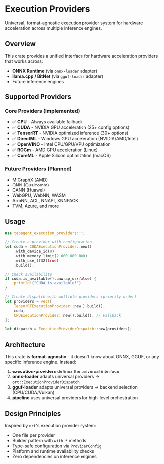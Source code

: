 # Execution Providers

Universal, format-agnostic execution provider system for hardware acceleration across multiple inference engines.

## Overview

This crate provides a unified interface for hardware acceleration providers that works across:
- **ONNX Runtime** (via `onnx-loader` adapter)
- **llama.cpp / BitNet** (via `gguf-loader` adapter)
- Future inference engines

## Supported Providers

### Core Providers (Implemented)
- ✅ **CPU** - Always available fallback
- ✅ **CUDA** - NVIDIA GPU acceleration (25+ config options)
- ✅ **TensorRT** - NVIDIA optimized inference (30+ options)
- ✅ **DirectML** - Windows GPU acceleration (NVIDIA/AMD/Intel)
- ✅ **OpenVINO** - Intel CPU/GPU/VPU optimization
- ✅ **ROCm** - AMD GPU acceleration (Linux)
- ✅ **CoreML** - Apple Silicon optimization (macOS)

### Future Providers (Planned)
- MIGraphX (AMD)
- QNN (Qualcomm)
- CANN (Huawei)
- WebGPU, WebNN, WASM
- ArmNN, ACL, NNAPI, XNNPACK
- TVM, Azure, and more

## Usage

```rust
use tabagent_execution_providers::*;

// Create a provider with configuration
let cuda = CUDAExecutionProvider::new()
    .with_device_id(0)
    .with_memory_limit(2_000_000_000)
    .with_use_tf32(true)
    .build();

// Check availability
if cuda.is_available().unwrap_or(false) {
    println!("CUDA is available!");
}

// Create dispatch with multiple providers (priority order)
let providers = vec![
    TensorRTExecutionProvider::new().build(),
    cuda,
    CPUExecutionProvider::new().build(), // Fallback
];

let dispatch = ExecutionProviderDispatch::new(providers);
```

## Architecture

This crate is **format-agnostic** - it doesn't know about ONNX, GGUF, or any specific inference engine. Instead:

1. **execution-providers** defines the universal interface
2. **onnx-loader** adapts universal providers → `ort::ExecutionProviderDispatch`
3. **gguf-loader** adapts universal providers → backend selection (CPU/CUDA/Vulkan)
4. **pipeline** uses universal providers for high-level orchestration

## Design Principles

Inspired by `ort`'s execution provider system:
- One file per provider
- Builder pattern with `with_*` methods
- Type-safe configuration via `ProviderConfig`
- Platform and runtime availability checks
- Zero dependencies on inference engines

